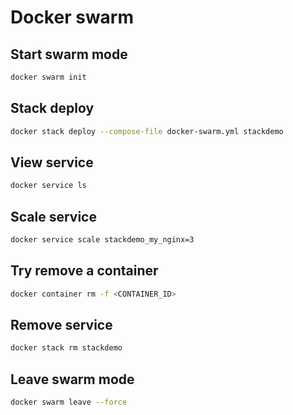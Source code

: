 # Docker swarm

## Start swarm mode

```sh
docker swarm init
```

## Stack deploy

```sh
docker stack deploy --compose-file docker-swarm.yml stackdemo
```

## View service

```sh
docker service ls
```

## Scale service

```sh
docker service scale stackdemo_my_nginx=3
```

## Try remove a container

```sh
docker container rm -f <CONTAINER_ID>
```

## Remove service

```sh
docker stack rm stackdemo
```

## Leave swarm mode

```sh
docker swarm leave --force
```
